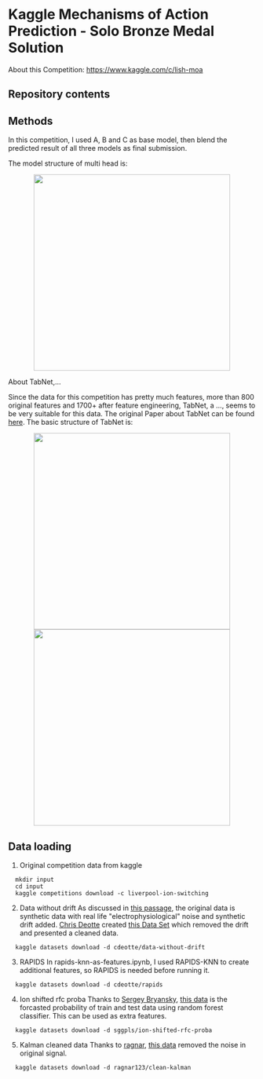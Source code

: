 # Kaggle Mechanisms of Action Prediction - Solo Bronze Medal Solution
About this Competition: https://www.kaggle.com/c/lish-moa
## Repository contents
## Methods
In this competition, I used A, B and C as base model, then blend the predicted result of all three models as final submission. 

The model structure of multi head is:

<p align="middle">
  <img src="img/.png" width="400"/>
</p>

About TabNet,...

Since the data for this competition has pretty much features, more than 800 original features and 1700+ after feature engineering, TabNet, a ..., seems to be very suitable for this data. The original Paper about TabNet can be found [here](https://arxiv.org/pdf/1908.07442.pdf). The basic structure of TabNet is: 

<p align="middle">
  <img src="img/.png" width="400"/>
  <img src="img/.png" width="400"/>
</p>

## Data loading
1. Original competition data from kaggle
```
  mkdir input
  cd input
  kaggle competitions download -c liverpool-ion-switching
```
2. Data without drift
As discussed in [this passage](https://www.kaggle.com/c/liverpool-ion-switching/discussion/133874), the original data is synthetic data with real life "electrophysiological" noise and synthetic drift added. [Chris Deotte](https://www.kaggle.com/cdeotte) created [this Data Set](https://www.kaggle.com/cdeotte/data-without-drift) which removed the drift and presented a cleaned data.
```
  kaggle datasets download -d cdeotte/data-without-drift
```
3. RAPIDS
In rapids-knn-as-features.ipynb, I used RAPIDS-KNN to create additional features, so RAPIDS is needed before running it.
```
  kaggle datasets download -d cdeotte/rapids
```
4. Ion shifted rfc proba
Thanks to [Sergey Bryansky](https://www.kaggle.com/sggpls/competitions), [this data](https://www.kaggle.com/sggpls/ion-shifted-rfc-proba) is the forcasted probability of train and test data using random forest classifier. This can be used as extra features.
```
  kaggle datasets download -d sggpls/ion-shifted-rfc-proba
```
5. Kalman cleaned data
Thanks to [ragnar](https://www.kaggle.com/ragnar123), [this data](https://www.kaggle.com/ragnar123/clean-kalman) removed the noise in original signal.
```
  kaggle datasets download -d ragnar123/clean-kalman
```
